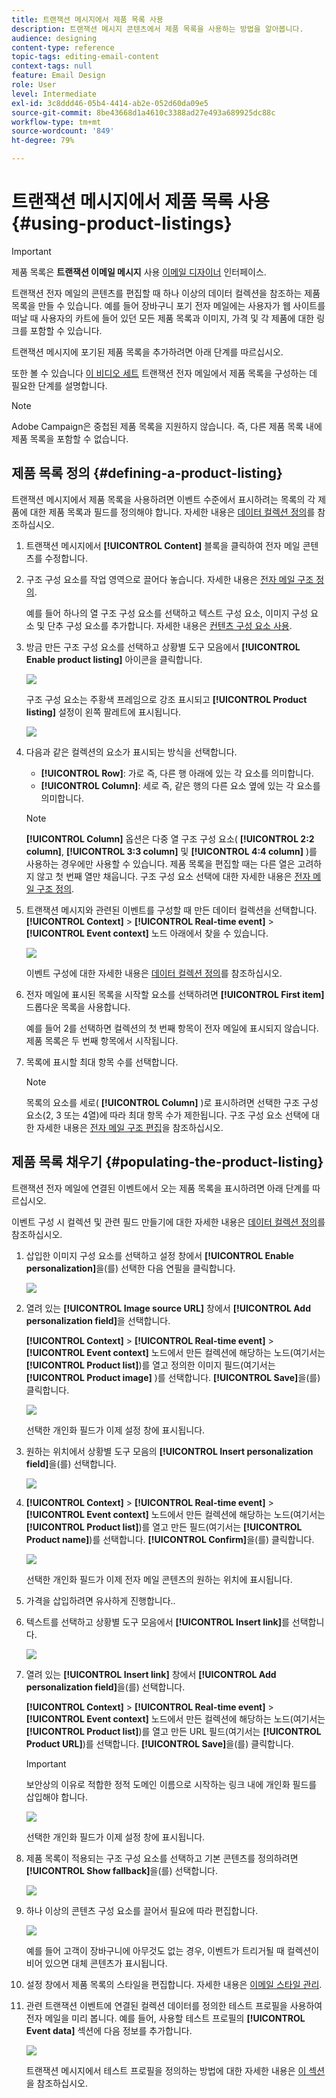```yaml
---
title: 트랜잭션 메시지에서 제품 목록 사용
description: 트랜잭션 메시지 콘텐츠에서 제품 목록을 사용하는 방법을 알아봅니다.
audience: designing
content-type: reference
topic-tags: editing-email-content
context-tags: null
feature: Email Design
role: User
level: Intermediate
exl-id: 3c8ddd46-05b4-4414-ab2e-052d60da09e5
source-git-commit: 8be43668d1a4610c3388ad27e493a689925dc88c
workflow-type: tm+mt
source-wordcount: '849'
ht-degree: 79%

---
```


# 트랜잭션 메시지에서 제품 목록 사용 {#using-product-listings}

>[!IMPORTANT]
>
>제품 목록은 **트랜잭션 이메일 메시지** 사용 [이메일 디자이너](../../designing/using/designing-content-in-adobe-campaign.md#email-designer-interface) 인터페이스.

트랜잭션 전자 메일의 콘텐츠를 편집할 때 하나 이상의 데이터 컬렉션을 참조하는 제품 목록을 만들 수 있습니다. 예를 들어 장바구니 포기 전자 메일에는 사용자가 웹 사이트를 떠날 때 사용자의 카트에 들어 있던 모든 제품 목록과 이미지, 가격 및 각 제품에 대한 링크를 포함할 수 있습니다.

트랜잭션 메시지에 포기된 제품 목록을 추가하려면 아래 단계를 따르십시오.

또한 볼 수 있습니다 [이 비디오 세트](https://experienceleague.adobe.com/docs/campaign-standard-learn/tutorials/designing-content/product-listings-in-transactional-email.html?lang=en#configure-product-listings-in-transactional-emails) 트랜잭션 전자 메일에서 제품 목록을 구성하는 데 필요한 단계를 설명합니다.

>[!NOTE]
>
>Adobe Campaign은 중첩된 제품 목록을 지원하지 않습니다. 즉, 다른 제품 목록 내에 제품 목록을 포함할 수 없습니다.

## 제품 목록 정의 {#defining-a-product-listing}

트랜잭션 메시지에서 제품 목록을 사용하려면 이벤트 수준에서 표시하려는 목록의 각 제품에 대한 제품 목록과 필드를 정의해야 합니다. 자세한 내용은 [데이터 컬렉션 정의](../../channels/using/configuring-transactional-event.md#defining-data-collections)를 참조하십시오.

1. 트랜잭션 메시지에서 **[!UICONTROL Content]** 블록을 클릭하여 전자 메일 콘텐츠를 수정합니다.
1. 구조 구성 요소를 작업 영역으로 끌어다 놓습니다. 자세한 내용은 [전자 메일 구조 정의](../../designing/using/designing-from-scratch.md#defining-the-email-structure).

   예를 들어 하나의 열 구조 구성 요소를 선택하고 텍스트 구성 요소, 이미지 구성 요소 및 단추 구성 요소를 추가합니다. 자세한 내용은 [컨텐츠 구성 요소 사용](../../designing/using/designing-from-scratch.md#about-content-components).

1. 방금 만든 구조 구성 요소를 선택하고 상황별 도구 모음에서 **[!UICONTROL Enable product listing]** 아이콘을 클릭합니다.

   ![](assets/message-center_loop_create.png)

   구조 구성 요소는 주황색 프레임으로 강조 표시되고 **[!UICONTROL Product listing]** 설정이 왼쪽 팔레트에 표시됩니다.

   ![](assets/message-center_loop_palette.png)

1. 다음과 같은 컬렉션의 요소가 표시되는 방식을 선택합니다.

   * **[!UICONTROL Row]**: 가로 즉, 다른 행 아래에 있는 각 요소를 의미합니다.
   * **[!UICONTROL Column]**: 세로 즉, 같은 행의 다른 요소 옆에 있는 각 요소를 의미합니다.

   >[!NOTE]
   >
   >**[!UICONTROL Column]** 옵션은 다중 열 구조 구성 요소( **[!UICONTROL 2:2 column]**, **[!UICONTROL 3:3 column]** 및 **[!UICONTROL 4:4 column]** )를 사용하는 경우에만 사용할 수 있습니다. 제품 목록을 편집할 때는 다른 열은 고려하지 않고 첫 번째 열만 채웁니다. 구조 구성 요소 선택에 대한 자세한 내용은 [전자 메일 구조 정의](../../designing/using/designing-from-scratch.md#defining-the-email-structure).

1. 트랜잭션 메시지와 관련된 이벤트를 구성할 때 만든 데이터 컬렉션을 선택합니다. **[!UICONTROL Context]** > **[!UICONTROL Real-time event]** > **[!UICONTROL Event context]** 노드 아래에서 찾을 수 있습니다.

   ![](assets/message-center_loop_selection.png)

   이벤트 구성에 대한 자세한 내용은 [데이터 컬렉션 정의](../../channels/using/configuring-transactional-event.md#defining-data-collections)를 참조하십시오.

1. 전자 메일에 표시된 목록을 시작할 요소를 선택하려면 **[!UICONTROL First item]** 드롭다운 목록을 사용합니다.

   예를 들어 2를 선택하면 컬렉션의 첫 번째 항목이 전자 메일에 표시되지 않습니다. 제품 목록은 두 번째 항목에서 시작됩니다.

1. 목록에 표시할 최대 항목 수를 선택합니다.

   >[!NOTE]
   >
   >목록의 요소를 세로( **[!UICONTROL Column]** )로 표시하려면 선택한 구조 구성 요소(2, 3 또는 4열)에 따라 최대 항목 수가 제한됩니다. 구조 구성 요소 선택에 대한 자세한 내용은 [전자 메일 구조 편집](../../designing/using/designing-from-scratch.md#defining-the-email-structure)을 참조하십시오.

## 제품 목록 채우기 {#populating-the-product-listing}

트랜잭션 전자 메일에 연결된 이벤트에서 오는 제품 목록을 표시하려면 아래 단계를 따르십시오.

이벤트 구성 시 컬렉션 및 관련 필드 만들기에 대한 자세한 내용은 [데이터 컬렉션 정의](../../channels/using/configuring-transactional-event.md#defining-data-collections)를 참조하십시오.

1. 삽입한 이미지 구성 요소를 선택하고 설정 창에서 **[!UICONTROL Enable personalization]**&#x200B;을(를) 선택한 다음 연필을 클릭합니다.

   ![](assets/message-center_loop_image.png)

1. 열려 있는 **[!UICONTROL Image source URL]** 창에서 **[!UICONTROL Add personalization field]**&#x200B;을 선택합니다.

   **[!UICONTROL Context]** > **[!UICONTROL Real-time event]** > **[!UICONTROL Event context]** 노드에서 만든 컬렉션에 해당하는 노드(여기서는 **[!UICONTROL Product list]**)를 열고 정의한 이미지 필드(여기서는 **[!UICONTROL Product image]** )를 선택합니다. **[!UICONTROL Save]**&#x200B;을(를) 클릭합니다.

   ![](assets/message-center_loop_product-image.png)

   선택한 개인화 필드가 이제 설정 창에 표시됩니다.

1. 원하는 위치에서 상황별 도구 모음의 **[!UICONTROL Insert personalization field]**&#x200B;을(를) 선택합니다.

   ![](assets/message-center_loop_product.png)

1. **[!UICONTROL Context]** > **[!UICONTROL Real-time event]** > **[!UICONTROL Event context]** 노드에서 만든 컬렉션에 해당하는 노드(여기서는 **[!UICONTROL Product list]**)를 열고 만든 필드(여기서는 **[!UICONTROL Product name]**)를 선택합니다. **[!UICONTROL Confirm]**&#x200B;을(를) 클릭합니다.

   ![](assets/message-center_loop_product_node.png)

   선택한 개인화 필드가 이제 전자 메일 콘텐츠의 원하는 위치에 표시됩니다.

1. 가격을 삽입하려면 유사하게 진행합니다..
1. 텍스트를 선택하고 상황별 도구 모음에서 **[!UICONTROL Insert link]**&#x200B;를 선택합니다.

   ![](assets/message-center_loop_link_insert.png)

1. 열려 있는 **[!UICONTROL Insert link]** 창에서 **[!UICONTROL Add personalization field]**&#x200B;을(를) 선택합니다.

   **[!UICONTROL Context]** > **[!UICONTROL Real-time event]** > **[!UICONTROL Event context]** 노드에서 만든 컬렉션에 해당하는 노드(여기서는 **[!UICONTROL Product list]**)를 열고 만든 URL 필드(여기서는 **[!UICONTROL Product URL]**)를 선택합니다. **[!UICONTROL Save]**&#x200B;을(를) 클릭합니다.

   >[!IMPORTANT]
   >
   >보안상의 이유로 적합한 정적 도메인 이름으로 시작하는 링크 내에 개인화 필드를 삽입해야 합니다.

   ![](assets/message-center_loop_link_select.png)

   선택한 개인화 필드가 이제 설정 창에 표시됩니다.

1. 제품 목록이 적용되는 구조 구성 요소를 선택하고 기본 콘텐츠를 정의하려면 **[!UICONTROL Show fallback]**&#x200B;을(를) 선택합니다.

   ![](assets/message-center_loop_fallback_show.png)

1. 하나 이상의 콘텐츠 구성 요소를 끌어서 필요에 따라 편집합니다.

   ![](assets/message-center_loop_fallback.png)

   예를 들어 고객이 장바구니에 아무것도 없는 경우, 이벤트가 트리거될 때 컬렉션이 비어 있으면 대체 콘텐츠가 표시됩니다.

1. 설정 창에서 제품 목록의 스타일을 편집합니다. 자세한 내용은 [이메일 스타일 관리](../../designing/using/styles.md).
1. 관련 트랜잭션 이벤트에 연결된 컬렉션 데이터를 정의한 테스트 프로필을 사용하여 전자 메일을 미리 봅니다. 예를 들어, 사용할 테스트 프로필의 **[!UICONTROL Event data]** 섹션에 다음 정보를 추가합니다.

   ![](assets/message-center_loop_test-profile_payload.png)

   트랜잭션 메시지에서 테스트 프로필을 정의하는 방법에 대한 자세한 내용은 [이 섹션](../../channels/using/testing-transactional-message.md#defining-specific-test-profile)을 참조하십시오.
